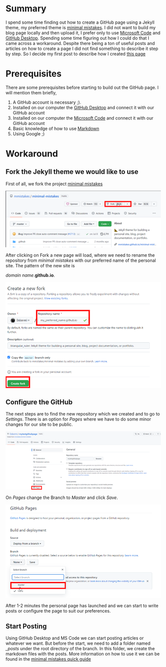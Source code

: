 # Summary

I spend some time finding out how to create a GitHub page using a Jekyll theme, my preferred theme is [minimal mistakes](https://mmistakes.github.io/minimal-mistakes/). I did not want to build my blog page locally and then upload it, I prefer only to use [Microsoft Code](https://code.visualstudio.com/) and [GitHub Desktop](https://desktop.github.com/). Spending some time figuring out how I could do that I came across a workaround. Despite there being a ton of useful posts and articles on how to create a page I did not find something to describe it step by step. So I decide my first post to describe how I created [this page](https://0xdroot.github.io)

# Prerequisites

There are some prerequisites before starting to build out the GitHub page. I will mention them briefly,
1. A GitHub account is necessary ;).
2. Installed on our computer the [GitHub Desktop](https://desktop.github.com/) and connect it with our GitHub account
3. Installed on our computer the [Microsoft Code](https://code.visualstudio.com/) and connect it with our GitHub account
4. Basic knowledge of how to use [Markdown](https://www.markdownguide.org/)
5. Using Google ;)

# Workaround

## Fork the Jekyll theme we would like to use

First of all, we fork the project [minimal mistakes](https://github.com/mmistakes/minimal-mistakes) 

![Click Fork](../assets/images/fork_1.png)

After clicking on Fork a new page will load, where we need to rename the repository from *minimal mistakes* with our preferred name of the personal site. The pattern of the new site is 

*domain name*.**github.io**. 

![Name the repository](../assets/images/fork_2.png)

## Configure the GitHub

The next steps are to find the new repository which we created and to go to _Settings_. There is an option for _Pages_ where we have to do some minor changes for our site to be public.

![Find Pages on Settings Menu](../assets/images/set_1.png)

On _Pages_ change the Branch to *Master* and click *Save*.

![Changing Branch](../assets/images/set_2.png)

After 1-2 minutes the personal page has launched and we can start to write posts or configure the page to suit our preferences.

## Start Posting

Using GitHub Desktop and MS Code we can start posting articles or whatever we want. But before the start, we need to add a folder named *_posts* under the root directory of the branch. In this folder, we create the markdown files with the posts. More information on how to use it we can be found in the [minimal mistakes quick guide](https://mmistakes.github.io/minimal-mistakes/docs/quick-start-guide/)










